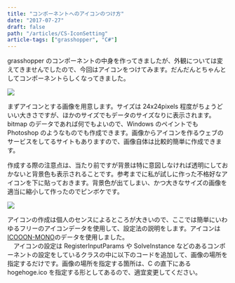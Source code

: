 ```yaml
---
title: "コンポーネントへのアイコンのつけ方"
date: "2017-07-27"
draft: false
path: "/articles/CS-IconSetting"
article-tags: ["grasshopper", "C#"]
---
```


grasshopper のコンポーネントの中身を作ってきましたが、外観については変えてきませんでしたので、今回はアイコンをつけてみます。だんだんとちゃんとしてコンポーネントらしくなってきました。

[![](https://4.bp.blogspot.com/-aPmG3_6RXf0/WXkfDPyxdyI/AAAAAAAABak/bYEs1tZauGUd8FZyy4mR6Q4BDmEork-RQCLcBGAs/s320/%25E8%25A8%25AD%25E5%25AE%259A%25E3%2581%2597%25E3%2581%259F%25E7%2594%25BB%25E5%2583%258F.PNG)](https://4.bp.blogspot.com/-aPmG3_6RXf0/WXkfDPyxdyI/AAAAAAAABak/bYEs1tZauGUd8FZyy4mR6Q4BDmEork-RQCLcBGAs/s1600/%25E8%25A8%25AD%25E5%25AE%259A%25E3%2581%2597%25E3%2581%259F%25E7%2594%25BB%25E5%2583%258F.PNG)

まずアイコンとする画像を用意します。サイズは 24x24pixels 程度がちょうどいい大きさですが、ほかのサイズでもデータのサイズなりに表示されます。bitmap のデータであれば何でもよいので、Windows のペイントでも Photoshop のようなものでも作成できます。画像からアイコンを作るウェブのサービスをしてるサイトもありますので、画像自体は比較的簡単に作成できます。

作成する際の注意点は、当たり前ですが背景は特に意図しなければ透明にしておかないと背景色も表示されることです。参考までに私が試しに作った不格好なアイコンを下に貼っておきます。背景色が出てしまい、かつ大きなサイズの画像を適当に縮小して作ったのでピンボケです。

[![](https://1.bp.blogspot.com/-lv-u4LTghNk/WXaCZ_7fSSI/AAAAAAAABaQ/OtJwLHye7LAnRG2Awjpx0z5qPOP-cZr4QCLcBGAs/s200/DFdO19iUIAARrH4.jpg)](https://1.bp.blogspot.com/-lv-u4LTghNk/WXaCZ_7fSSI/AAAAAAAABaQ/OtJwLHye7LAnRG2Awjpx0z5qPOP-cZr4QCLcBGAs/s1600/DFdO19iUIAARrH4.jpg)

アイコンの作成は個人のセンスによるところが大きいので、ここでは簡単にいわゆるフリーのアイコンデータを使用して、設定法の説明をします。アイコンは[ICOOON-MONO](http://icooon-mono.com/)のデータを使用しました。  
　アイコンの設定は RegisterInputParams や SolveInstance などのあるコンポーネントの設定をしているクラスの中に以下のコードを追加して、画像の場所を指定するだけです。画像の場所を指定する箇所は、C の直下にある hogehoge.ico を指定する形としてあるので、適宜変更してください。
